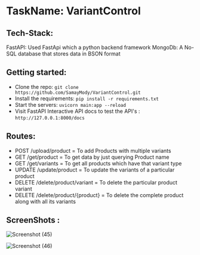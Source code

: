 # TaskName: VariantControl

## Tech-Stack: 
FastAPI: Used FastApi which a python backend framework 
MongoDb: A No-SQL database that stores data in BSON format

## Getting started:
- Clone the repo: ``` git clone https://github.com/SamayMody/VariantControl.git ```
- Install the requirements: ``` pip install -r requirements.txt ```
- Start the servers: ``` uvicorn main:app --reload ```
- Visit FastAPI Interactive API docs to test the API's : ``` http://127.0.0.1:8000/docs ```

## Routes:
- POST /upload/product = To add Products with multiple variants
- GET /get/product = To get data by just querying Product name
- GET /get/variants = To get all products which have that variant type
- UPDATE /update/product = To update the variants of a particular product
- DELETE /delete/product/variant = To delete the particular product variant
- DELETE /delete/product/{product} = To delete the complete product along with all its variants

## ScreenShots : 
![Screenshot (45)](https://github.com/SamayMody/VariantControl/assets/113875363/ad362c2e-a462-4de6-93d4-459484946a6e)

![Screenshot (46)](https://github.com/SamayMody/VariantControl/assets/113875363/234b43fd-9cf0-42da-9cea-7b437f0f9e4e)

